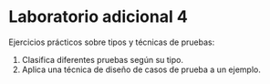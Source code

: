 # Laboratorio adicional 4

Ejercicios prácticos sobre tipos y técnicas de pruebas:

1. Clasifica diferentes pruebas según su tipo.
2. Aplica una técnica de diseño de casos de prueba a un ejemplo.
